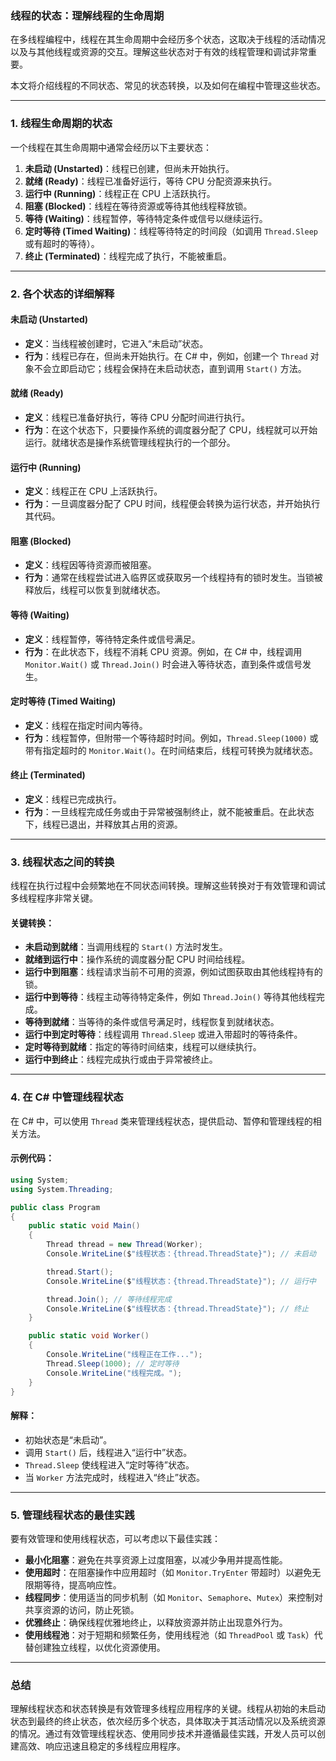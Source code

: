 ### 线程的状态：理解线程的生命周期

在多线程编程中，线程在其生命周期中会经历多个状态，这取决于线程的活动情况以及与其他线程或资源的交互。理解这些状态对于有效的线程管理和调试非常重要。

本文将介绍线程的不同状态、常见的状态转换，以及如何在编程中管理这些状态。

---

### 1. 线程生命周期的状态

一个线程在其生命周期中通常会经历以下主要状态：

1. **未启动 (Unstarted)**：线程已创建，但尚未开始执行。
2. **就绪 (Ready)**：线程已准备好运行，等待 CPU 分配资源来执行。
3. **运行中 (Running)**：线程正在 CPU 上活跃执行。
4. **阻塞 (Blocked)**：线程在等待资源或等待其他线程释放锁。
5. **等待 (Waiting)**：线程暂停，等待特定条件或信号以继续运行。
6. **定时等待 (Timed Waiting)**：线程等待特定的时间段（如调用 `Thread.Sleep` 或有超时的等待）。
7. **终止 (Terminated)**：线程完成了执行，不能被重启。

---

### 2. 各个状态的详细解释

#### **未启动 (Unstarted)**
- **定义**：当线程被创建时，它进入“未启动”状态。
- **行为**：线程已存在，但尚未开始执行。在 C# 中，例如，创建一个 `Thread` 对象不会立即启动它；线程会保持在未启动状态，直到调用 `Start()` 方法。

#### **就绪 (Ready)**
- **定义**：线程已准备好执行，等待 CPU 分配时间进行执行。
- **行为**：在这个状态下，只要操作系统的调度器分配了 CPU，线程就可以开始运行。就绪状态是操作系统管理线程执行的一个部分。

#### **运行中 (Running)**
- **定义**：线程正在 CPU 上活跃执行。
- **行为**：一旦调度器分配了 CPU 时间，线程便会转换为运行状态，并开始执行其代码。

#### **阻塞 (Blocked)**
- **定义**：线程因等待资源而被阻塞。
- **行为**：通常在线程尝试进入临界区或获取另一个线程持有的锁时发生。当锁被释放后，线程可以恢复到就绪状态。

#### **等待 (Waiting)**
- **定义**：线程暂停，等待特定条件或信号满足。
- **行为**：在此状态下，线程不消耗 CPU 资源。例如，在 C# 中，线程调用 `Monitor.Wait()` 或 `Thread.Join()` 时会进入等待状态，直到条件或信号发生。

#### **定时等待 (Timed Waiting)**
- **定义**：线程在指定时间内等待。
- **行为**：线程暂停，但附带一个等待超时时间。例如，`Thread.Sleep(1000)` 或带有指定超时的 `Monitor.Wait()`。在时间结束后，线程可转换为就绪状态。

#### **终止 (Terminated)**
- **定义**：线程已完成执行。
- **行为**：一旦线程完成任务或由于异常被强制终止，就不能被重启。在此状态下，线程已退出，并释放其占用的资源。

---

### 3. 线程状态之间的转换

线程在执行过程中会频繁地在不同状态间转换。理解这些转换对于有效管理和调试多线程程序非常关键。

#### 关键转换：
- **未启动到就绪**：当调用线程的 `Start()` 方法时发生。
- **就绪到运行中**：操作系统的调度器分配 CPU 时间给线程。
- **运行中到阻塞**：线程请求当前不可用的资源，例如试图获取由其他线程持有的锁。
- **运行中到等待**：线程主动等待特定条件，例如 `Thread.Join()` 等待其他线程完成。
- **等待到就绪**：当等待的条件或信号满足时，线程恢复到就绪状态。
- **运行中到定时等待**：线程调用 `Thread.Sleep` 或进入带超时的等待条件。
- **定时等待到就绪**：指定的等待时间结束，线程可以继续执行。
- **运行中到终止**：线程完成执行或由于异常被终止。

---

### 4. 在 C# 中管理线程状态

在 C# 中，可以使用 `Thread` 类来管理线程状态，提供启动、暂停和管理线程的相关方法。

#### 示例代码：

```csharp
using System;
using System.Threading;

public class Program
{
    public static void Main()
    {
        Thread thread = new Thread(Worker);
        Console.WriteLine($"线程状态：{thread.ThreadState}"); // 未启动

        thread.Start();
        Console.WriteLine($"线程状态：{thread.ThreadState}"); // 运行中

        thread.Join(); // 等待线程完成
        Console.WriteLine($"线程状态：{thread.ThreadState}"); // 终止
    }

    public static void Worker()
    {
        Console.WriteLine("线程正在工作...");
        Thread.Sleep(1000); // 定时等待
        Console.WriteLine("线程完成。");
    }
}
```

#### 解释：
- 初始状态是“未启动”。
- 调用 `Start()` 后，线程进入“运行中”状态。
- `Thread.Sleep` 使线程进入“定时等待”状态。
- 当 `Worker` 方法完成时，线程进入“终止”状态。

---

### 5. 管理线程状态的最佳实践

要有效管理和使用线程状态，可以考虑以下最佳实践：

- **最小化阻塞**：避免在共享资源上过度阻塞，以减少争用并提高性能。
- **使用超时**：在阻塞操作中应用超时（如 `Monitor.TryEnter` 带超时）以避免无限期等待，提高响应性。
- **线程同步**：使用适当的同步机制（如 `Monitor`、`Semaphore`、`Mutex`）来控制对共享资源的访问，防止死锁。
- **优雅终止**：确保线程优雅地终止，以释放资源并防止出现意外行为。
- **使用线程池**：对于短期和频繁任务，使用线程池（如 `ThreadPool` 或 `Task`）代替创建独立线程，以优化资源使用。

---

### 总结

理解线程状态和状态转换是有效管理多线程应用程序的关键。线程从初始的未启动状态到最终的终止状态，依次经历多个状态，具体取决于其活动情况以及系统资源的情况。通过有效管理线程状态、使用同步技术并遵循最佳实践，开发人员可以创建高效、响应迅速且稳定的多线程应用程序。
